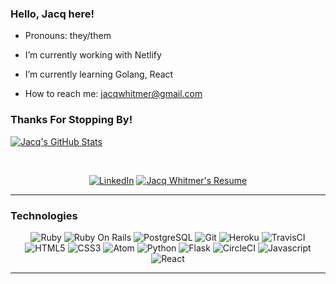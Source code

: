 ### Hello, Jacq here!

- Pronouns: they/them

- I’m currently working with Netlify

- I’m currently learning Golang, React

- How to reach me: jacqwhitmer@gmail.com

### Thanks For Stopping By!


[![Jacq's GitHub Stats](https://github-readme-stats.vercel.app/api?username=jrwhitmer&show_icons=true&theme=dracula)](https://github.com/jrwhitmer/github-readme-stats)

<br>
<p align="center">
  <a href="https://www.linkedin.com/in/jacqwhitmer/"><img alt="LinkedIn" src="https://img.shields.io/badge/view%20my-linkedin-black?style=for-the-badge"/></a>
  <a href="https://user-images.githubusercontent.com/78382113/147587363-1fcee7a9-8cba-42cf-a558-604337012458.png"><img alt="Jacq Whitmer's Resume" src="https://img.shields.io/badge/view%20my-resume-black?style=for-the-badge"/></a>
</p> 

<hr>

### Technologies  

<p align="center">
  <img alt="Ruby" src="https://img.shields.io/badge/Ruby-flat--square?logo=ruby&style=for-the-badge&color=black"/>
  <img alt="Ruby On Rails" src="https://img.shields.io/badge/RubyOnRails-flat--square?logo=ruby-on-rails&style=for-the-badge&color=black"/>
  <img alt="PostgreSQL" src ="https://img.shields.io/badge/Postgres-flat--square?logo=postgresql&style=for-the-badge&color=black"/>
  <img alt="Git" src="https://img.shields.io/badge/Git-flat--square?logo=git&style=for-the-badge&color=black"/>
  <img alt="Heroku" src="https://img.shields.io/badge/Heroku-flat--square?logo=heroku&style=for-the-badge&color=black"/>
  <img alt="TravisCI" src="https://img.shields.io/badge/TravisCI-flat--square?logo=travisci&style=for-the-badge&color=black"/>
  <img alt="HTML5" src="https://img.shields.io/badge/HTML5-flat--square?logo=html5&style=for-the-badge&color=black"/>
  <img alt="CSS3" src="https://img.shields.io/badge/CSS3-flat--square?logo=css3&style=for-the-badge&color=black"/>
  <img alt="Atom" src="https://img.shields.io/badge/Atom-flat--square?logo=atom&style=for-the-badge&color=black"/>
  <img alt="Python" src="https://img.shields.io/badge/Python-flat--square?logo=python&style=for-the-badge&color=black"/>
  <img alt="Flask" src="https://img.shields.io/badge/Flask-flat--square?logo=flask&style=for-the-badge&color=black"/>
  <img alt="CircleCI" src="https://img.shields.io/badge/CircleCI-flat--square?logo=circleci&style=for-the-badge&color=black"/>
  <img alt="Javascript" src="https://img.shields.io/badge/Javascript-flat--square?logo=javascript&style=for-the-badge&color=black"/>
  <img alt="React" src="https://img.shields.io/badge/React-flat--square?logo=react&style=for-the-badge&color=black"/>
</p>

<hr>
